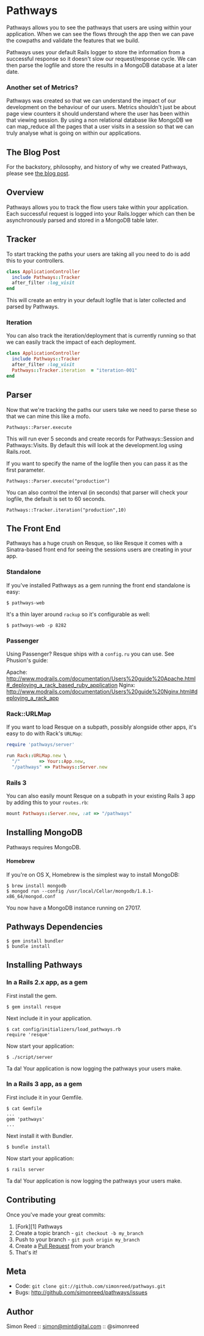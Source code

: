 Pathways
========

Pathways allows you to see the pathways that users are using within your application. When we can see the flows through the app then we can pave the cowpaths and validate the features that we build.

Pathways uses your default Rails logger to store the information from a successful response so it doesn't slow our request/response cycle. We can then parse the logfile and store the results in a MongoDB database at a later date.

### Another set of Metrics?

Pathways was created so that we can understand the impact of our development on the behaviour of our users. Metrics shouldn't just be about page view counters it should understand where the user has been within that viewing session. By using a non relational database like MongoDB we can map_reduce all the pages that a user visits in a session so that we can truly analyse what is going on within our applications.


The Blog Post
-------------

For the backstory, philosophy, and history of why we created Pathways,
please see [the blog post][0].


Overview
--------

Pathways allows you to track the flow users take within your application. Each successful request is logged into your Rails.logger which can then be asynchronously parsed and stored in a MongoDB table later.

Tracker
-------

To start tracking the paths your users are taking all you need to do is add this to your controllers.

``` ruby
class ApplicationController
  include Pathways::Tracker
  after_filter :log_visit
end
```

This will create an entry in your default logfile that is later collected and parsed by Pathways.

### Iteration

You can also track the iteration/deployment that is currently running so that we can easily track the impact of each deployment.

``` ruby
class ApplicationController
  include Pathways::Tracker
  after_filter :log_visit
  Pathways::Tracker.iteration  = "iteration-001"
end
```

Parser
------

Now that we're tracking the paths our users take we need to parse these so that we can mine this like a mofo.

    Pathways::Parser.execute

This will run ever 5 seconds and create records for Pathways::Session and Pathways::Visits. By default this will look at the development.log using Rails.root.

If you want to specify the name of the logfile then you can pass it as the first parameter.

    Pathways::Parser.execute("production")

You can also control the interval (in seconds) that parser will check your logfile, the default is set to 60 seconds.

    Pathways::Tracker.iteration("production",10)

The Front End
-------------

Pathways has a huge crush on Resque, so like Resque it comes with a Sinatra-based front end for seeing the sessions users are creating in your app.

### Standalone

If you've installed Pathways as a gem running the front end standalone is easy:

    $ pathways-web

It's a thin layer around `rackup` so it's configurable as well:

    $ pathways-web -p 8282

### Passenger

Using Passenger? Resque ships with a `config.ru` you can use. See
Phusion's guide:

Apache: <http://www.modrails.com/documentation/Users%20guide%20Apache.html#_deploying_a_rack_based_ruby_application>
Nginx: <http://www.modrails.com/documentation/Users%20guide%20Nginx.html#deploying_a_rack_app>

### Rack::URLMap

If you want to load Resque on a subpath, possibly alongside other
apps, it's easy to do with Rack's `URLMap`:

``` ruby
require 'pathways/server'

run Rack::URLMap.new \
  "/"       => Your::App.new,
  "/pathways" => Pathways::Server.new
```

### Rails 3

You can also easily mount Resque on a subpath in your existing Rails 3 app by adding this to your `routes.rb`:

``` ruby
mount Pathways::Server.new, :at => "/pathways"
```


Installing MongoDB
------------------

Pathways requires MongoDB.


#### Homebrew

If you're on OS X, Homebrew is the simplest way to install MongoDB:

    $ brew install mongodb
    $ mongod run --config /usr/local/Cellar/mongodb/1.8.1-x86_64/mongod.conf

You now have a MongoDB instance running on 27017.


Pathways Dependencies
---------------------

    $ gem install bundler
    $ bundle install


Installing Pathways
-----------------

### In a Rails 2.x app, as a gem

First install the gem.

    $ gem install resque

Next include it in your application.

    $ cat config/initializers/load_pathways.rb
    require 'resque'

Now start your application:

    $ ./script/server

Ta da! Your application is now logging the pathways your users make.

### In a Rails 3 app, as a gem

First include it in your Gemfile.

    $ cat Gemfile
    ...
    gem 'pathways'
    ...

Next install it with Bundler.

    $ bundle install

Now start your application:

    $ rails server

Ta da! Your application is now logging the pathways your users make.


Contributing
------------

Once you've made your great commits:

1. [Fork][1] Pathways
2. Create a topic branch - `git checkout -b my_branch`
3. Push to your branch - `git push origin my_branch`
4. Create a [Pull Request](http://help.github.com/pull-requests/) from your branch
5. That's it!

Meta
----

* Code: `git clone git://github.com/simonreed/pathways.git`
* Bugs: <http://github.com/simonreed/pathways/issues>

Author
------

Simon Reed :: simon@mintdigital.com :: @simonreed

[0]: http://logicalfriday.com/2011/08/25/dont-build-that-feature/